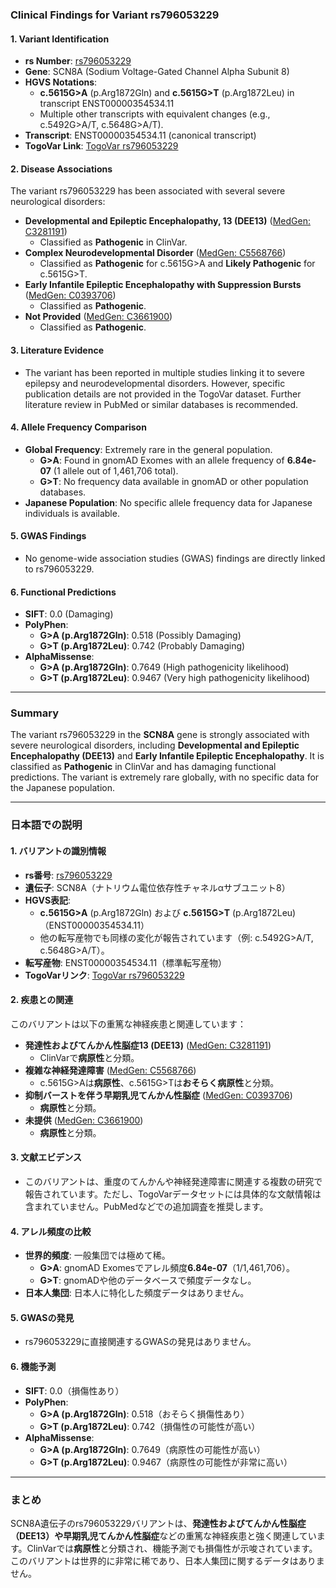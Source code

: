 ### Clinical Findings for Variant rs796053229

#### 1. **Variant Identification**
- **rs Number**: [rs796053229](https://identifiers.org/dbsnp/rs796053229)
- **Gene**: SCN8A (Sodium Voltage-Gated Channel Alpha Subunit 8)
- **HGVS Notations**:
  - **c.5615G>A** (p.Arg1872Gln) and **c.5615G>T** (p.Arg1872Leu) in transcript ENST00000354534.11
  - Multiple other transcripts with equivalent changes (e.g., c.5492G>A/T, c.5648G>A/T).
- **Transcript**: ENST00000354534.11 (canonical transcript)
- **TogoVar Link**: [TogoVar rs796053229](https://togovar.org/variant/12-51807101-G-A)

#### 2. **Disease Associations**
The variant rs796053229 has been associated with several severe neurological disorders:
- **Developmental and Epileptic Encephalopathy, 13 (DEE13)** ([MedGen: C3281191](https://www.ncbi.nlm.nih.gov/medgen/C3281191))
  - Classified as **Pathogenic** in ClinVar.
- **Complex Neurodevelopmental Disorder** ([MedGen: C5568766](https://www.ncbi.nlm.nih.gov/medgen/C5568766))
  - Classified as **Pathogenic** for c.5615G>A and **Likely Pathogenic** for c.5615G>T.
- **Early Infantile Epileptic Encephalopathy with Suppression Bursts** ([MedGen: C0393706](https://www.ncbi.nlm.nih.gov/medgen/C0393706))
  - Classified as **Pathogenic**.
- **Not Provided** ([MedGen: C3661900](https://www.ncbi.nlm.nih.gov/medgen/C3661900))
  - Classified as **Pathogenic**.

#### 3. **Literature Evidence**
- The variant has been reported in multiple studies linking it to severe epilepsy and neurodevelopmental disorders. However, specific publication details are not provided in the TogoVar dataset. Further literature review in PubMed or similar databases is recommended.

#### 4. **Allele Frequency Comparison**
- **Global Frequency**: Extremely rare in the general population.
  - **G>A**: Found in gnomAD Exomes with an allele frequency of **6.84e-07** (1 allele out of 1,461,706 total).
  - **G>T**: No frequency data available in gnomAD or other population databases.
- **Japanese Population**: No specific allele frequency data for Japanese individuals is available.

#### 5. **GWAS Findings**
- No genome-wide association studies (GWAS) findings are directly linked to rs796053229.

#### 6. **Functional Predictions**
- **SIFT**: 0.0 (Damaging)
- **PolyPhen**:
  - **G>A (p.Arg1872Gln)**: 0.518 (Possibly Damaging)
  - **G>T (p.Arg1872Leu)**: 0.742 (Probably Damaging)
- **AlphaMissense**:
  - **G>A (p.Arg1872Gln)**: 0.7649 (High pathogenicity likelihood)
  - **G>T (p.Arg1872Leu)**: 0.9467 (Very high pathogenicity likelihood)

---

### Summary
The variant rs796053229 in the **SCN8A** gene is strongly associated with severe neurological disorders, including **Developmental and Epileptic Encephalopathy (DEE13)** and **Early Infantile Epileptic Encephalopathy**. It is classified as **Pathogenic** in ClinVar and has damaging functional predictions. The variant is extremely rare globally, with no specific data for the Japanese population.

---

### 日本語での説明

#### 1. **バリアントの識別情報**
- **rs番号**: [rs796053229](https://identifiers.org/dbsnp/rs796053229)
- **遺伝子**: SCN8A（ナトリウム電位依存性チャネルαサブユニット8）
- **HGVS表記**:
  - **c.5615G>A** (p.Arg1872Gln) および **c.5615G>T** (p.Arg1872Leu)（ENST00000354534.11）
  - 他の転写産物でも同様の変化が報告されています（例: c.5492G>A/T, c.5648G>A/T）。
- **転写産物**: ENST00000354534.11（標準転写産物）
- **TogoVarリンク**: [TogoVar rs796053229](https://togovar.org/variant/12-51807101-G-A)

#### 2. **疾患との関連**
このバリアントは以下の重篤な神経疾患と関連しています：
- **発達性およびてんかん性脳症13 (DEE13)** ([MedGen: C3281191](https://www.ncbi.nlm.nih.gov/medgen/C3281191))
  - ClinVarで**病原性**と分類。
- **複雑な神経発達障害** ([MedGen: C5568766](https://www.ncbi.nlm.nih.gov/medgen/C5568766))
  - c.5615G>Aは**病原性**、c.5615G>Tは**おそらく病原性**と分類。
- **抑制バーストを伴う早期乳児てんかん性脳症** ([MedGen: C0393706](https://www.ncbi.nlm.nih.gov/medgen/C0393706))
  - **病原性**と分類。
- **未提供** ([MedGen: C3661900](https://www.ncbi.nlm.nih.gov/medgen/C3661900))
  - **病原性**と分類。

#### 3. **文献エビデンス**
- このバリアントは、重度のてんかんや神経発達障害に関連する複数の研究で報告されています。ただし、TogoVarデータセットには具体的な文献情報は含まれていません。PubMedなどでの追加調査を推奨します。

#### 4. **アレル頻度の比較**
- **世界的頻度**: 一般集団では極めて稀。
  - **G>A**: gnomAD Exomesでアレル頻度**6.84e-07**（1/1,461,706）。
  - **G>T**: gnomADや他のデータベースで頻度データなし。
- **日本人集団**: 日本人に特化した頻度データはありません。

#### 5. **GWASの発見**
- rs796053229に直接関連するGWASの発見はありません。

#### 6. **機能予測**
- **SIFT**: 0.0（損傷性あり）
- **PolyPhen**:
  - **G>A (p.Arg1872Gln)**: 0.518（おそらく損傷性あり）
  - **G>T (p.Arg1872Leu)**: 0.742（損傷性の可能性が高い）
- **AlphaMissense**:
  - **G>A (p.Arg1872Gln)**: 0.7649（病原性の可能性が高い）
  - **G>T (p.Arg1872Leu)**: 0.9467（病原性の可能性が非常に高い）

---

### まとめ
SCN8A遺伝子のrs796053229バリアントは、**発達性およびてんかん性脳症（DEE13）**や**早期乳児てんかん性脳症**などの重篤な神経疾患と強く関連しています。ClinVarでは**病原性**と分類され、機能予測でも損傷性が示唆されています。このバリアントは世界的に非常に稀であり、日本人集団に関するデータはありません。

